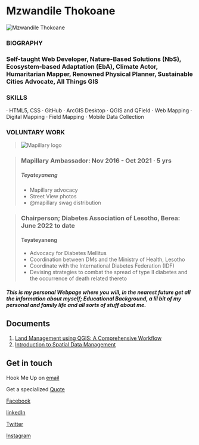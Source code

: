 # Mzwandile Thokoane 

![Mzwandile Thokoane](https://media.licdn.com/dms/image/C5103AQGTSLYS4017cg/profile-displayphoto-shrink_200_200/0/1517535082564?e=1684368000&v=beta&t=eTZWwuZgqUObLVZ8IXkTgxI5PWtbV5bQJ2Gjbs4a0PM)

### **BIOGRAPHY**
### **Self-taught Web Developer, Nature-Based Solutions (NbS), Ecosystem-based Adaptation (EbA), Climate Actor, Humaritarian Mapper, Renowned Physical Planner, Sustainable Cities Advocate, All Things GIS**

### **SKILLS**
· HTML5, CSS
· GitHub 
· ArcGIS Desktop 
· QGIS and QField
· Web Mapping
· Digital Mapping 
· Field Mapping 
· Mobile Data Collection

### **VOLUNTARY WORK**
>![Mapillary logo](https://upload.wikimedia.org/wikipedia/commons/thumb/a/a3/Mapillary_logo.svg/240px-Mapillary_logo.svg.png)

> ### Mapillary Ambassador: Nov 2016 - Oct 2021 · 5 yrs
> ##### Teyateyaneng 
> - Mapillary advocacy 
> - Street View photos
> - @mapillary swag distribution

> ### Chairperson; Diabetes Association of Lesotho, Berea: June 2022 to date 
> #### Teyateyaneng
> - Advocacy for Diabetes Mellitus 
> - Coordination between DMs and the Ministry of Health, Lesotho 
> - Coordinate with the International Diabetes Federation (IDF)
> - Devising strategies to combat the spread of type II diabetes and the occurrence of death related thereto



#### _This is my personal Webpage where you will, in the nearest future get all the information about myself; Educational Background, a lil bit of my personal and family life and all sorts of stuff about me._

## Documents 
1. [Land Management using QGIS: A Comprehensive Workflow](https://gamma.app/docs/rqov72b9zju7kcj)
2. [Introduction to Spatial Data Management](https://gamma.app/docs/j5ysvmf7z6mndiv)

## Get in touch

Hook Me Up on [email](https://www.jotform.com/form/230859197599579)

Get a specialized [Quote](https://form.jotform.com/230865993558575) 


[Facebook](https://www.facebook.com/mzwandile.thokoane/)

[linkedIn](https://www.linkedin.com/in/mzwandile-thokoane-697577b1/)

[Twitter](https://twitter.com/thokoane)

[Instagram](https://www.instagram.com/mzwandile_nuts/)
